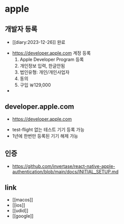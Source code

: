 # apple

## 개발자 등록
+ [[diary:2023-12-26]] 완료
- https://developer.apple.com 계정 등록
  1. Apple Developer Program 등록
  2. 개인정보 입력, 한글안됨
  3. 법인유형:  개인/개인사업자
  4. 동의
  5. 구입 ￦129,000
-

## developer.apple.com
+ https://developer.apple.com
- test-flight 없는 테스트 기기 등록 가능
- 1년에 한번만 등록된 기기 해제 가능

## 인증
+ https://github.com/invertase/react-native-apple-authentication/blob/main/docs/INITIAL_SETUP.md

## link
- [[macos]]
- [[ios]]
- [[udid]]
- [[google]]
